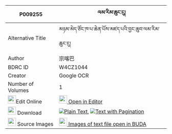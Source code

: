 |P009255|ལམ་རིམ་ཆུང་ངུ། 
| --- | --- 
|Alternative Title |མཉམ་མེད་ཙོང་ཁ་པ་ཆེན་པོས་མཛད་པའི་བྱང་ཆུབ་ལམ་རིམ་ཆུང་ངུ།
|Author| 宗喀巴
|BDRC ID | W4CZ1044
|Creator | Google OCR
|Number of Volumes| 1
|<img width="25" src="https://img.icons8.com/color/25/000000/edit-property.png">Edit Online| [<img width="25" src="https://avatars.githubusercontent.com/u/45091458?s=200&v=4"> Open in Editor](http://editor.openpecha.org/P009255)
|<img width="25" src="https://img.icons8.com/fluent/48/000000/download-2.png"/>  Download | [![](https://img.icons8.com/color/20/000000/txt.png)Plain Text](https://github.com/Openpecha/P009255/releases/download/v2/lamrim_chungngu_plain_P009255.zip), [![](https://img.icons8.com/color/20/000000/txt.png)Text with Pagination](https://github.com/Openpecha/P009255/releases/download/v2/lamrim_chungngu_pages_P009255.zip)
|<img width="25" src="https://img.icons8.com/plasticine/100/000000/pictures-folder.png"/>  Source Images | [<img width="25" src="https://library.bdrc.io/icons/BUDA-small.svg"> Images of text file open in BUDA](https://library.bdrc.io/show/bdr:W4CZ1044)